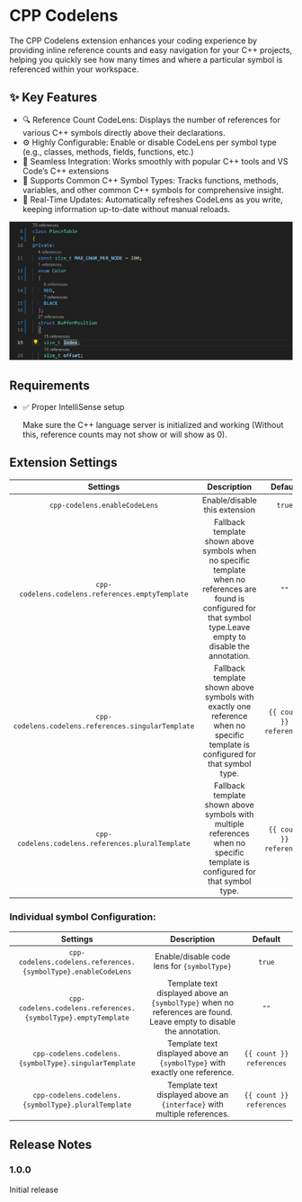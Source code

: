 # CPP Codelens

The CPP Codelens extension enhances your coding experience by providing inline reference counts and easy navigation for your C++ projects, helping you quickly see how many times and where a particular symbol is referenced within your workspace.

## ✨ Key Features

-   🔍 Reference Count CodeLens: Displays the number of references for various C++ symbols directly above their declarations.
-   ⚙️ Highly Configurable: Enable or disable CodeLens per symbol type (e.g., classes, methods, fields, functions, etc.)
-   🔗 Seamless Integration: Works smoothly with popular C++ tools and VS Code’s C++ extensions
-   🧠 Supports Common C++ Symbol Types: Tracks functions, methods, variables, and other common C++ symbols for comprehensive insight.
-   🔄 Real-Time Updates: Automatically refreshes CodeLens as you write, keeping information up-to-date without manual reloads.

![feature X](images/example.png)

## Requirements

-   ✅ Proper IntelliSense setup

    Make sure the C++ language server is initialized and working (Without this, reference counts may not show or will show as 0).

## Extension Settings

|                      Settings                       |                                                                              Description                                                                               |         Default          |
| :-------------------------------------------------: | :--------------------------------------------------------------------------------------------------------------------------------------------------------------------: | :----------------------: |
|            `cpp-codelens.enableCodeLens`            |                                                                     Enable/disable this extension                                                                      |          `true`          |
|  `cpp-codelens.codelens.references.emptyTemplate`   | Fallback template shown above symbols when no specific template when no references are found is configured for that symbol type.Leave empty to disable the annotation. |           `""`           |
| `cpp-codelens.codelens.references.singularTemplate` |                     Fallback template shown above symbols with exactly one reference when no specific template is configured for that symbol type.                     | `{{ count }} references` |
|  `cpp-codelens.codelens.references.pluralTemplate`  |                      Fallback template shown above symbols with multiple references when no specific template is configured for that symbol type.                      | `{{ count }} references` |

### Individual symbol Configuration:

|                            Settings                            |                                                     Description                                                      |         Default          |
| :------------------------------------------------------------: | :------------------------------------------------------------------------------------------------------------------: | :----------------------: |
| `cpp-codelens.codelens.references.{symbolType}.enableCodeLens` |                                     Enable/disable code lens for `{symbolType}`                                      |          `true`          |
| `cpp-codelens.codelens.references.{symbolType}.emptyTemplate`  | Template text displayed above an `{symbolType}` when no references are found. Leave empty to disable the annotation. |           `""`           |
|     `cpp-codelens.codelens.{symbolType}.singularTemplate`      |                      Template text displayed above an `{symbolType}` with exactly one reference.                      | `{{ count }} references` |
|      `cpp-codelens.codelens.{symbolType}.pluralTemplate`       |                       Template text displayed above an `{interface}` with multiple references.                       | `{{ count }} references` |

## Release Notes

### 1.0.0

Initial release
